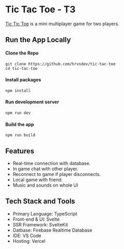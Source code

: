 # Tic Tac Toe - T3

[Tic Tic Toe](https://t3.hrvs.me) is a mini multiplayer game for two players.

## Run the App Locally

#### Clone the Repo
```
git clone https://github.com/hrvsdev/tic-tac-toe
cd tic-tac-toe
```

#### Install packages
```
npm install
```

#### Run development server
```
npm run dev
```

#### Build the app
```
npm run build
```

## Features

- Real-time connection with database.
- In game chat with other player.
- Reconnect to game if player disconnects.
- Local game with friend.
- Music and sounds on whole UI

## Tech Stack and Tools

- Primary Language: TypeScript
- Front-end & UI: Svelte
- SSR Framework: SvelteKit
- Datbase: Firebase Realtime Database
- IDE: VS Code
- Hosting: Vercel
